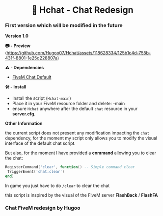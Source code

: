 <h1 align="center">🔖 Hchat - Chat Redesign</h1>

### First version which will be modified in the future

**Version 1.0**

**📷 - Preview**
(https://github.com/Hugoo07/Hchat/assets/118628334/125b1c4d-755b-431f-8801-1e25d228807a)


**⚠️ - Dependencies**
- [FiveM Chat Default](https://github.com/citizenfx/cfx-server-data/tree/master/resources/%5Bgameplay%5D/chat)

**🛠 - Install**
- Install the script (``Hchat-main``)
- Place it in your FiveM resource folder and delete: -main
- ensure ``Hchat`` anywhere after the default ``chat`` resource in your **server.cfg**.

**Other Information**

the current script does not present any modification impacting the ``chat`` dependency, for the moment my script only allows you to modify the visual interface of the default chat script.

But also, for the moment I have provided a **command** allowing you to clear the chat:
```lua
RegisterCommand('clear', function() -- Simple command clear
 TriggerEvent('chat:clear')
end)
```
In game you just have to do ``/clear`` to clear the chat


this script is inspired by the visual of the FiveM server **FlashBack** / **FlashFA**

### Chat FiveM redesign by Hugoo
